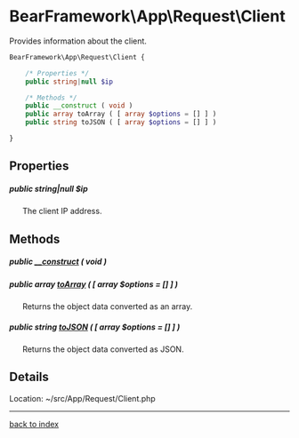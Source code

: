 # BearFramework\App\Request\Client

Provides information about the client.

```php
BearFramework\App\Request\Client {

	/* Properties */
	public string|null $ip

	/* Methods */
	public __construct ( void )
	public array toArray ( [ array $options = [] ] )
	public string toJSON ( [ array $options = [] ] )

}
```

## Properties

##### public string|null $ip

&nbsp;&nbsp;&nbsp;&nbsp;&nbsp;&nbsp;The client IP address.

## Methods

##### public [__construct](bearframework.app.request.client.__construct.method.md) ( void )

##### public array [toArray](bearframework.app.request.client.toarray.method.md) ( [ array $options = [] ] )

&nbsp;&nbsp;&nbsp;&nbsp;&nbsp;&nbsp;Returns the object data converted as an array.

##### public string [toJSON](bearframework.app.request.client.tojson.method.md) ( [ array $options = [] ] )

&nbsp;&nbsp;&nbsp;&nbsp;&nbsp;&nbsp;Returns the object data converted as JSON.

## Details

Location: ~/src/App/Request/Client.php

---

[back to index](index.md)

